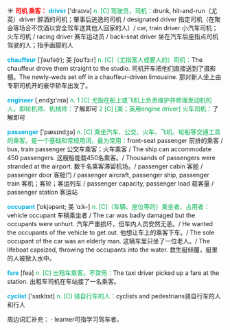 ☀ <font color="red">**司机 乘客：**</font>
<font color="sky blue">**driver**</font> ['draɪvə] 
<font color="#00b050">n. [C] 驾驶员，司机：</font>drunk, hit-and-run（尤英）driver 醉酒的司机；肇事后逃逸的司机 / designated driver 指定司机（在聚会等场合不饮酒以安全驾车送其他人回家的人）/ car, train driver 小汽车司机；火车司机 / racing driver 赛车运动员 / back-seat driver 坐在汽车后座指点司机驾驶的人；指手画脚的人 
           
<font color="sky blue">**chauffeur**</font> [ˈʃəʊfə(r); 美 ʃoʊˈfɜ:r]
<font color="#00b050">n. [C]（尤指富人或要人的）司机：</font>The chauffeur drove them straight to the studio. 司机开车把他们直接送到了摄影棚。The newly-weds set off in a chauffeur-driven limousine. 那对新人坐上由专职司机开的豪华轿车出发了。

<font color="sky blue">**engineer**</font> [͵endӡɪ'nɪə] 
<font color="#00b050">n. 1 [C] 尤指在船上或飞机上负责维护并修理发动机的人，即轮机师、机械师：</font>了解即可 <font color="#00b050">2 [C] [美；英用engine driver] 火车司机：</font>了解即可

<font color="sky blue">**passenger**</font> ['pæsɪndӡə] 
<font color="#00b050">n. [C] 乘坐汽车、公交、火车、飞机、轮船等交通工具的乘客。是一个基础和常规用词，最为常用：</font>front-seat passenger 前排的乘客 / bus, train passenger 公交车乘客；火车乘客 / The ship can accommodate 450 passengers. 这艘船能载450名乘客。/ Thousands of passengers were stranded at the airport. 数千名乘客滞留机场。/ passenger cabin 客舱 / passenger door 客舱门 / passenger aircraft, passenger ship, passenger train 客机；客轮；客运列车 / passenger capacity, passenger load 载客量 / passenger station 客运站
           
<font color="sky blue">**occupant**</font> [ˈɒkjəpənt; 美 ˈɑ:k-]
<font color="#00b050">n. [C]（车辆、座位等的）乘坐者、占用者：</font>vehicle occupant 车辆乘坐者 / The car was badly damaged but the occupants were unhurt. 汽车严重损坏，但车内人员安然无恙。/ He wanted the occupants of the vehicle to get out. 他想让车上的乘客下车。/ The sole occupant of the car was an elderly man. 这辆车里只坐了一位老人。/ The lifeboat capsized, throwing the occupants into the water. 救生艇倾覆，艇里的人被掀入水中。

<font color="sky blue">**fare**</font> [feə] 
<font color="#00b050">n. [C] 出租车乘客。不常用：</font>The taxi driver picked up a fare at the station. 出租车司机在车站接了一名乘客。

<font color="sky blue">**cyclist**</font> ['saɪklɪst] 
<font color="#00b050">n. [C] 骑自行车的人：</font>cyclists and pedestrians骑自行车的人和行人

周边词汇补充：
· learner可指学习驾车者。